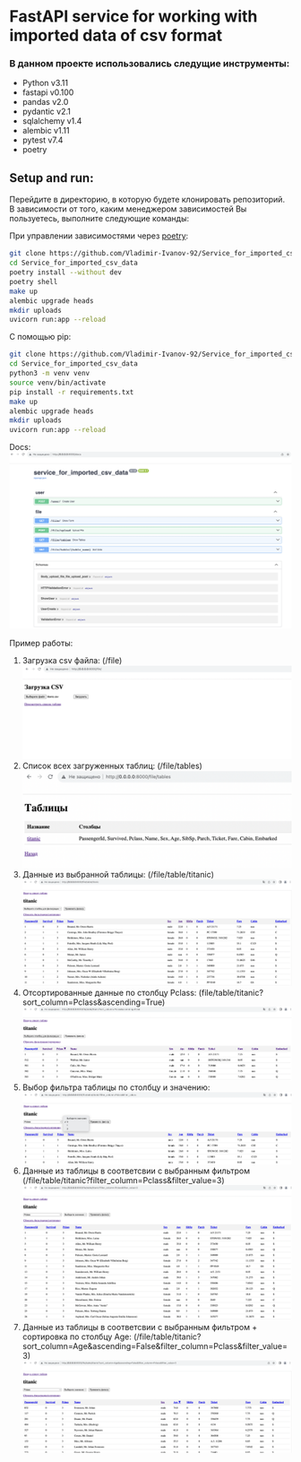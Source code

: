 # FastAPI service for working with imported data of csv format

### В данном проекте использовались следущие инструменты:

  - Python v3.11
  - fastapi v0.100
  - pandas v2.0
  - pydantic v2.1
  - sqlalchemy v1.4
  - alembic v1.11
  - pytest v7.4
  - poetry

## Setup and run:
Перейдите в директорию, в которую будете клонировать репозиторий.
В зависимости от того, каким менеджером зависимостей Вы пользуетесь, выполните следующие
команды:

При управлении зависимостями через [poetry](https://python-poetry.org/):
```bash
git clone https://github.com/Vladimir-Ivanov-92/Service_for_imported_csv_data.git
cd Service_for_imported_csv_data 
poetry install --without dev
poetry shell
make up
alembic upgrade heads
mkdir uploads
uvicorn run:app --reload
```

С помощью pip:
```bash
git clone https://github.com/Vladimir-Ivanov-92/Service_for_imported_csv_data.git
cd Service_for_imported_csv_data
python3 -m venv venv 
source venv/bin/activate
pip install -r requirements.txt
make up
alembic upgrade heads
mkdir uploads
uvicorn run:app --reload
```

Docs: 
![docs.png](image_readme%2Fdocs.png)

Пример работы:
1. Загрузка csv файла: (/file)
![Загрузка CSV.png](image_readme%2F%D0%97%D0%B0%D0%B3%D1%80%D1%83%D0%B7%D0%BA%D0%B0%20CSV.png)
2. Список всех загруженных таблиц: (/file/tables)
![Таблицы.png](image_readme%2F%D0%A2%D0%B0%D0%B1%D0%BB%D0%B8%D1%86%D1%8B.png)
3. Данные из выбранной таблицы: (/file/table/titanic)
![Таблица (общие данные).png](image_readme%2F%D0%A2%D0%B0%D0%B1%D0%BB%D0%B8%D1%86%D0%B0%20%28%D0%BE%D0%B1%D1%89%D0%B8%D0%B5%20%D0%B4%D0%B0%D0%BD%D0%BD%D1%8B%D0%B5%29.png)
4. Отсортированные данные по столбцу Pclass: (file/table/titanic?sort_column=Pclass&ascending=True)
![Таблица + сортировка.png](image_readme%2F%D0%A2%D0%B0%D0%B1%D0%BB%D0%B8%D1%86%D0%B0%20%2B%20%D1%81%D0%BE%D1%80%D1%82%D0%B8%D1%80%D0%BE%D0%B2%D0%BA%D0%B0.png)
5. Выбор фильтра таблицы по столбцу и значению: 
![Фильтр 2.png](image_readme%2F%D0%A4%D0%B8%D0%BB%D1%8C%D1%82%D1%80%202.png)
6. Данные из таблицы в соответсвии с выбранным фильтром (/file/table/titanic?filter_column=Pclass&filter_value=3)
![Таблица + фильтр.png](image_readme%2F%D0%A2%D0%B0%D0%B1%D0%BB%D0%B8%D1%86%D0%B0%20%2B%20%D1%84%D0%B8%D0%BB%D1%8C%D1%82%D1%80.png)
7. Данные из таблицы в соответсвии с выбранным фильтром + сортировка по столбцу Age: (/file/table/titanic?sort_column=Age&ascending=False&filter_column=Pclass&filter_value=3)
![Таблица + фильтр + сортировка.png](image_readme%2F%D0%A2%D0%B0%D0%B1%D0%BB%D0%B8%D1%86%D0%B0%20%2B%20%D1%84%D0%B8%D0%BB%D1%8C%D1%82%D1%80%20%2B%20%D1%81%D0%BE%D1%80%D1%82%D0%B8%D1%80%D0%BE%D0%B2%D0%BA%D0%B0.png)